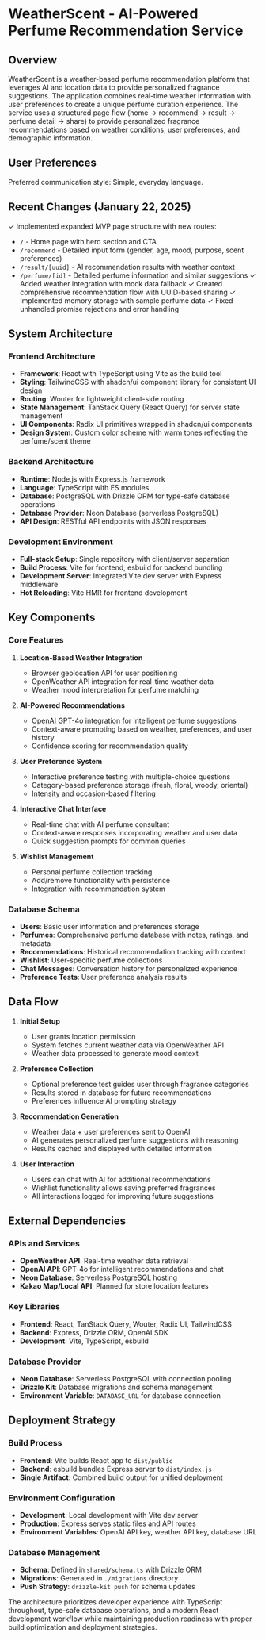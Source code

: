 # WeatherScent - AI-Powered Perfume Recommendation Service

## Overview

WeatherScent is a weather-based perfume recommendation platform that leverages AI and location data to provide personalized fragrance suggestions. The application combines real-time weather information with user preferences to create a unique perfume curation experience. The service uses a structured page flow (home → recommend → result → perfume detail → share) to provide personalized fragrance recommendations based on weather conditions, user preferences, and demographic information.

## User Preferences

Preferred communication style: Simple, everyday language.

## Recent Changes (January 22, 2025)

✓ Implemented expanded MVP page structure with new routes:
- `/` - Home page with hero section and CTA
- `/recommend` - Detailed input form (gender, age, mood, purpose, scent preferences)
- `/result/[uuid]` - AI recommendation results with weather context
- `/perfume/[id]` - Detailed perfume information and similar suggestions
✓ Added weather integration with mock data fallback
✓ Created comprehensive recommendation flow with UUID-based sharing
✓ Implemented memory storage with sample perfume data
✓ Fixed unhandled promise rejections and error handling

## System Architecture

### Frontend Architecture
- **Framework**: React with TypeScript using Vite as the build tool
- **Styling**: TailwindCSS with shadcn/ui component library for consistent UI design
- **Routing**: Wouter for lightweight client-side routing
- **State Management**: TanStack Query (React Query) for server state management
- **UI Components**: Radix UI primitives wrapped in shadcn/ui components
- **Design System**: Custom color scheme with warm tones reflecting the perfume/scent theme

### Backend Architecture
- **Runtime**: Node.js with Express.js framework
- **Language**: TypeScript with ES modules
- **Database**: PostgreSQL with Drizzle ORM for type-safe database operations
- **Database Provider**: Neon Database (serverless PostgreSQL)
- **API Design**: RESTful API endpoints with JSON responses

### Development Environment
- **Full-stack Setup**: Single repository with client/server separation
- **Build Process**: Vite for frontend, esbuild for backend bundling
- **Development Server**: Integrated Vite dev server with Express middleware
- **Hot Reloading**: Vite HMR for frontend development

## Key Components

### Core Features
1. **Location-Based Weather Integration**
   - Browser geolocation API for user positioning
   - OpenWeather API integration for real-time weather data
   - Weather mood interpretation for perfume matching

2. **AI-Powered Recommendations**
   - OpenAI GPT-4o integration for intelligent perfume suggestions
   - Context-aware prompting based on weather, preferences, and user history
   - Confidence scoring for recommendation quality

3. **User Preference System**
   - Interactive preference testing with multiple-choice questions
   - Category-based preference storage (fresh, floral, woody, oriental)
   - Intensity and occasion-based filtering

4. **Interactive Chat Interface**
   - Real-time chat with AI perfume consultant
   - Context-aware responses incorporating weather and user data
   - Quick suggestion prompts for common queries

5. **Wishlist Management**
   - Personal perfume collection tracking
   - Add/remove functionality with persistence
   - Integration with recommendation system

### Database Schema
- **Users**: Basic user information and preferences storage
- **Perfumes**: Comprehensive perfume database with notes, ratings, and metadata
- **Recommendations**: Historical recommendation tracking with context
- **Wishlist**: User-specific perfume collections
- **Chat Messages**: Conversation history for personalized experience
- **Preference Tests**: User preference analysis results

## Data Flow

1. **Initial Setup**
   - User grants location permission
   - System fetches current weather data via OpenWeather API
   - Weather data processed to generate mood context

2. **Preference Collection**
   - Optional preference test guides user through fragrance categories
   - Results stored in database for future recommendations
   - Preferences influence AI prompting strategy

3. **Recommendation Generation**
   - Weather data + user preferences sent to OpenAI
   - AI generates personalized perfume suggestions with reasoning
   - Results cached and displayed with detailed information

4. **User Interaction**
   - Users can chat with AI for additional recommendations
   - Wishlist functionality allows saving preferred fragrances
   - All interactions logged for improving future suggestions

## External Dependencies

### APIs and Services
- **OpenWeather API**: Real-time weather data retrieval
- **OpenAI API**: GPT-4o for intelligent recommendations and chat
- **Neon Database**: Serverless PostgreSQL hosting
- **Kakao Map/Local API**: Planned for store location features

### Key Libraries
- **Frontend**: React, TanStack Query, Wouter, Radix UI, TailwindCSS
- **Backend**: Express, Drizzle ORM, OpenAI SDK
- **Development**: Vite, TypeScript, esbuild

### Database Provider
- **Neon Database**: Serverless PostgreSQL with connection pooling
- **Drizzle Kit**: Database migrations and schema management
- **Environment Variable**: `DATABASE_URL` for database connection

## Deployment Strategy

### Build Process
- **Frontend**: Vite builds React app to `dist/public`
- **Backend**: esbuild bundles Express server to `dist/index.js`
- **Single Artifact**: Combined build output for unified deployment

### Environment Configuration
- **Development**: Local development with Vite dev server
- **Production**: Express serves static files and API routes
- **Environment Variables**: OpenAI API key, weather API key, database URL

### Database Management
- **Schema**: Defined in `shared/schema.ts` with Drizzle ORM
- **Migrations**: Generated in `./migrations` directory
- **Push Strategy**: `drizzle-kit push` for schema updates

The architecture prioritizes developer experience with TypeScript throughout, type-safe database operations, and a modern React development workflow while maintaining production readiness with proper build optimization and deployment strategies.